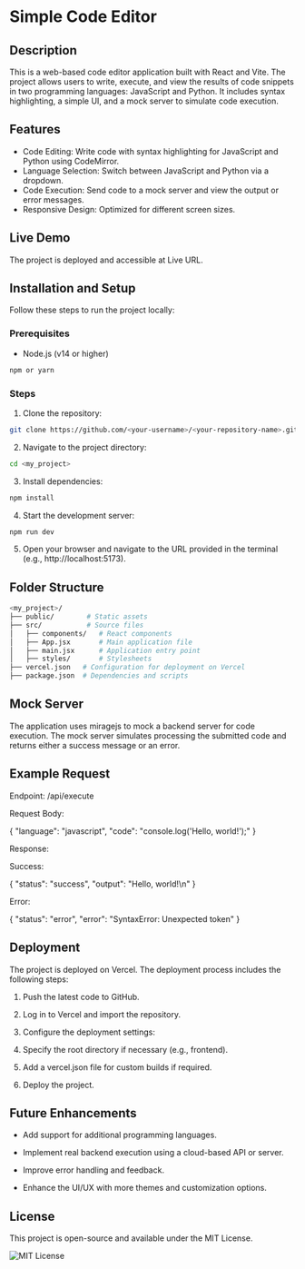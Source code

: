 # Simple Code Editor

## Description

This is a web-based code editor application built with React and Vite. The project allows users to write, execute, and view the results of code snippets in two programming languages: JavaScript and Python. It includes syntax highlighting, a simple UI, and a mock server to simulate code execution.

## Features

- Code Editing: Write code with syntax highlighting for JavaScript and Python using CodeMirror.
- Language Selection: Switch between JavaScript and Python via a dropdown.
- Code Execution: Send code to a mock server and view the output or error messages.
- Responsive Design: Optimized for different screen sizes.

## Live Demo

The project is deployed and accessible at Live URL.

## Installation and Setup

Follow these steps to run the project locally:

### Prerequisites

- Node.js (v14 or higher)
```bash
npm or yarn
```
### Steps

1. Clone the repository:
```bash
git clone https://github.com/<your-username>/<your-repository-name>.git
```

2. Navigate to the project directory:
```bash
cd <my_project>
```

3. Install dependencies:
```bash
npm install
```

4. Start the development server:
```bash
npm run dev
```

5. Open your browser and navigate to the URL provided in the terminal (e.g., http://localhost:5173).

## Folder Structure
```bash
<my_project>/
├── public/        # Static assets
├── src/           # Source files
│   ├── components/   # React components
│   ├── App.jsx       # Main application file
│   ├── main.jsx      # Application entry point
│   ├── styles/       # Stylesheets
├── vercel.json   # Configuration for deployment on Vercel
├── package.json  # Dependencies and scripts

```

## Mock Server

The application uses miragejs to mock a backend server for code execution. The mock server simulates processing the submitted code and returns either a success message or an error.

## Example Request

Endpoint: /api/execute

Request Body:

{
  "language": "javascript",
  "code": "console.log('Hello, world!');"
}

Response:

Success:

{
  "status": "success",
  "output": "Hello, world!\n"
}

Error:

{
  "status": "error",
  "error": "SyntaxError: Unexpected token"
}

## Deployment

The project is deployed on Vercel. The deployment process includes the following steps:

1. Push the latest code to GitHub.

2. Log in to Vercel and import the repository.

3. Configure the deployment settings:

4. Specify the root directory if necessary (e.g., frontend).

5. Add a vercel.json file for custom builds if required.

6. Deploy the project.

## Future Enhancements

- Add support for additional programming languages.

- Implement real backend execution using a cloud-based API or server.

- Improve error handling and feedback.

- Enhance the UI/UX with more themes and customization options.

## License

This project is open-source and available under the MIT License.

![MIT License](https://img.shields.io/badge/license-MIT-green)
